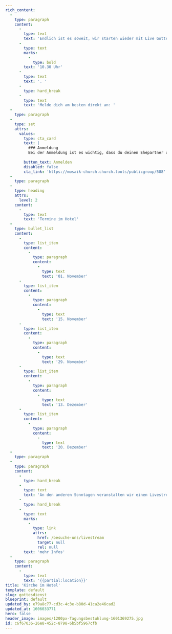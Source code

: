 ```yaml
---
rich_content:
  -
    type: paragraph
    content:
      -
        type: text
        text: 'Endlich ist es soweit, wir starten wieder mit Live Gottesdiensten! Alle zwei Wochen feiern wir zusammen im Maritim Hotel in Stuttgart Mitte und du bist herzlich eingeladen dabei zu sein! Los geht’s immer um '
      -
        type: text
        marks:
          -
            type: bold
        text: '10.30 Uhr'
      -
        type: text
        text: '. '
      -
        type: hard_break
      -
        type: text
        text: 'Melde dich am besten direkt an: '
  -
    type: paragraph
  -
    type: set
    attrs:
      values:
        type: cta_card
        text: |
          ### Anmeldung
          Bei der Anmeldung ist es wichtig, dass du deinen Ehepartner und Kinder angibst, beziehungsweise ihr euch als WG einzeln anmeldet und in das Kommentarfeld schreibt, zu welcher WG ihr gehört. Dann wissen wir, wer zusammensitzen kann.
          
        button_text: Anmelden
        disabled: false
        cta_link: 'https://mosaik-church.church.tools/publicgroup/588'
  -
    type: paragraph
  -
    type: heading
    attrs:
      level: 2
    content:
      -
        type: text
        text: 'Termine im Hotel'
  -
    type: bullet_list
    content:
      -
        type: list_item
        content:
          -
            type: paragraph
            content:
              -
                type: text
                text: '01. November'
      -
        type: list_item
        content:
          -
            type: paragraph
            content:
              -
                type: text
                text: '15. November'
      -
        type: list_item
        content:
          -
            type: paragraph
            content:
              -
                type: text
                text: '29. November'
      -
        type: list_item
        content:
          -
            type: paragraph
            content:
              -
                type: text
                text: '13. Dezember'
      -
        type: list_item
        content:
          -
            type: paragraph
            content:
              -
                type: text
                text: '20. Dezember'
  -
    type: paragraph
  -
    type: paragraph
    content:
      -
        type: hard_break
      -
        type: text
        text: 'An den anderen Sonntagen veranstalten wir einen Livestream. '
      -
        type: hard_break
      -
        type: text
        marks:
          -
            type: link
            attrs:
              href: /besuche-uns/livestream
              target: null
              rel: null
        text: 'mehr Infos'
  -
    type: paragraph
    content:
      -
        type: text
        text: '{{partial:location}}'
title: 'Kirche im Hotel'
template: default
slug: gottesdienst
blueprint: default
updated_by: e79a8c77-cd3c-4c3e-b80d-41ca2e46cad2
updated_at: 1606033771
hero: false
header_image: images/1200px-Tagungsbestuhlung-1601369275.jpg
id: c6f67036-26e8-452c-8798-6b5bf5967cfb
---
```

